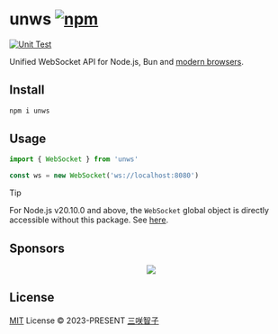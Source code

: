 # unws [![npm](https://img.shields.io/npm/v/unws.svg)](https://npmjs.com/package/unws)

[![Unit Test](https://github.com/sxzz/unws/actions/workflows/unit-test.yml/badge.svg)](https://github.com/sxzz/unws/actions/workflows/unit-test.yml)

Unified WebSocket API for Node.js, Bun and [modern browsers](https://caniuse.com/websockets).

## Install

```bash
npm i unws
```

## Usage

```ts
import { WebSocket } from 'unws'

const ws = new WebSocket('ws://localhost:8080')
```

> [!TIP]
> For Node.js v20.10.0 and above, the `WebSocket` global object is directly accessible without this package.
> See [here](https://nodejs.org/api/globals.html#websocket).

## Sponsors

<p align="center">
  <a href="https://cdn.jsdelivr.net/gh/sxzz/sponsors/sponsors.svg">
    <img src='https://cdn.jsdelivr.net/gh/sxzz/sponsors/sponsors.svg'/>
  </a>
</p>

## License

[MIT](./LICENSE) License © 2023-PRESENT [三咲智子](https://github.com/sxzz)
